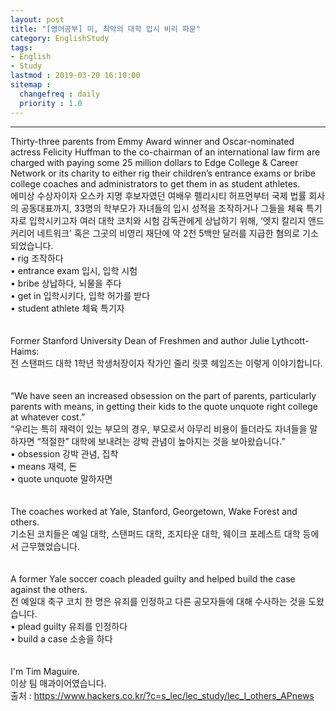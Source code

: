 ```yaml
---
layout: post
title: "[영어공부] 미, 최악의 대학 입시 비리 파문"
category: EnglishStudy
tags:
- English
- Study
lastmod : 2019-03-20 16:10:00
sitemap :
  changefreq : daily
  priority : 1.0
---
```


***

<!--미리보기-->
<span class="style17">Thirty-three parents from  Emmy Award winner and Oscar-nominated actress Felicity Huffman to the  co-chairman of an international law firm are charged with paying some 25  million dollars to Edge College &amp; Career Network or its charity to either  rig their children’s entrance exams or bribe college coaches and administrators  to get them in as student athletes.</span><br>
  <span class="style12">에미상 수상자이자 오스카 지명 후보자였던 여배우 펠리시티 허프먼부터  국제 법률 회사의 공동대표까지, 33명의 학부모가 자녀들의 입시 성적을 조작하거나 그들을 체육 특기자로  입학시키고자 여러 대학 코치와 시험 감독관에게 상납하기 위해, ‘엣지 칼리지 앤드 커리어 네트워크’ 혹은 그곳의 비영리 재단에 약 2천 5백만 달러를 지급한 혐의로 기소되었습니다. </span><br>
  <span class="style15">• rig 조작하다 <br>
• entrance  exam 입시, 입학 시험 <br>
• bribe 상납하다, 뇌물을 주다 <br>
• get in 입학시키다, 입학 허가를 받다 <br>
• student  athlete 체육  특기자 </span><br><span class="style15"><br></span><br>
<span class="style17">Former Stanford University  Dean of Freshmen and author Julie Lythcott-Haims:</span><br>
  <span class="style12">전 스탠퍼드 대학 1학년  학생처장이자 작가인 줄리 릿콧 헤임즈는 이렇게 이야기합니다.</span><br><span class="style12"><br></span><br>
<span class="style17">“We have seen an  increased obsession on the part of parents, particularly parents with means, in  getting their kids to the quote unquote right college at whatever cost.”</span><br>
  <span class="style12">“우리는 특히 재력이 있는  부모의 경우, 부모로서 아무리 비용이 들더라도 자녀들을 말하자면 “적절한” 대학에 보내려는 강박 관념이 높아지는 것을 보아왔습니다.”</span><br>
  <span class="style15">• obsession 강박 관념, 집착 <br>
  • means 재력, 돈 <br>
• quote  unquote 말하자면 </span><br><span class="style15"><br></span><br>
<span class="style17">The coaches worked at Yale,  Stanford, Georgetown, Wake Forest and others. </span><br>
  <span class="style12">기소된 코치들은 예일 대학, 스탠퍼드  대학, 조지타운 대학, 웨이크 포레스트 대학 등에서 근무했었습니다. </span><br><span class="style12"><br></span><br>
<span class="style17">A former Yale soccer coach  pleaded guilty and helped build the case against the others.</span><br>
  <span class="style12">전 예일대 축구 코치 한 명은 유죄를 인정하고 다른 공모자들에 대해  수사하는 것을 도왔습니다.</span><br>
  <span class="style15">• plead guilty  유죄를  인정하다 <br>
• build a case 소송을  하다 </span><br><span class="style15"><br></span><br>
<span class="style17">I'm Tim Maguire.</span><br>
<span class="style12">이상 팀 매과이어였습니다.</span><br>
출처 : https://www.hackers.co.kr/?c=s_lec/lec_study/lec_I_others_APnews
